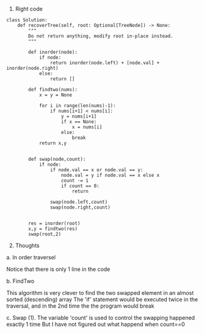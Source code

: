 1. Right code
```
class Solution:
    def recoverTree(self, root: Optional[TreeNode]) -> None:
        """
        Do not return anything, modify root in-place instead.
        """
        
        def inorder(node):
            if node:
                return inorder(node.left) + [node.val] + inorder(node.right)
            else:
                return []

        def findtwo(nums):
            x = y = None

            for i in range(len(nums)-1):
                if nums[i+1] < nums[i]:
                    y = nums[i+1]
                    if x == None:
                        x = nums[i]
                    else:
                        break
            return x,y
        

        def swap(node,count):
            if node:
                if node.val == x or node.val == y:
                    node.val = y if node.val == x else x
                    count -= 1
                    if count == 0:
                        return

                swap(node.left,count)
                swap(node.right,count)
  
  
        res = inorder(root)
        x,y = findtwo(res)
        swap(root,2)
```

2. Thoughts

a. In order traversel

Notice that there is only 1 line in the code

b. FindTwo

This algorithm is very clever to find the two swapped element in an almost sorted (descending) array
The 'if' statement would be executed twice in the traversal, and in the 2nd time the the program would break

 
c. Swap
(1). The variable 'count' is used to control the swapping happened exactly 1 time
But I have not figured out what happend when count==0

